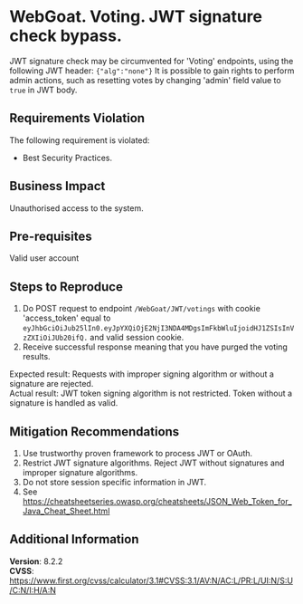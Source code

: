 # WebGoat. Voting. JWT signature check bypass. 
JWT signature check may be circumvented for 'Voting' endpoints, using the following JWT header: `{"alg":"none"}`
It is possible to gain rights to perform admin actions, such as resetting votes by changing 'admin' field value to `true` in JWT body. 

## Requirements Violation
The following requirement is violated: 
- Best Security Practices.

## Business Impact
Unauthorised access to the system.

## Pre-requisites 
Valid user account

## Steps to Reproduce
1. Do POST request to endpoint `/WebGoat/JWT/votings` with cookie 'access_token' equal to `eyJhbGciOiJub25lIn0.eyJpYXQiOjE2NjI3NDA4MDgsImFkbWluIjoidHJ1ZSIsInVzZXIiOiJUb20ifQ.` and valid session cookie.
2. Receive successful response meaning that you have purged the voting results.  

Expected result: Requests with improper signing algorithm or without a signature are rejected.  
Actual result: JWT token signing algorithm is not restricted. Token without a signature is handled as valid.  

## Mitigation Recommendations
1. Use trustworthy proven framework to process JWT or OAuth. 
2. Restrict JWT signature algorithms. Reject JWT without signatures and improper signature algorithms. 
3. Do not store session specific information in JWT.
4. See https://cheatsheetseries.owasp.org/cheatsheets/JSON_Web_Token_for_Java_Cheat_Sheet.html

## Additional Information
**Version**: 8.2.2  
**CVSS**: https://www.first.org/cvss/calculator/3.1#CVSS:3.1/AV:N/AC:L/PR:L/UI:N/S:U/C:N/I:H/A:N